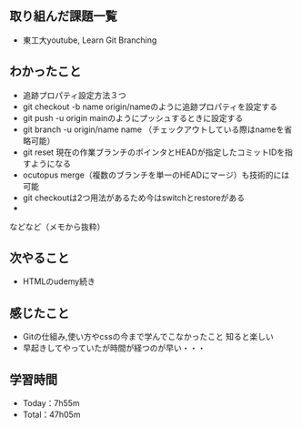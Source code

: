 ## 取り組んだ課題一覧
- 東工大youtube, Learn Git Branching

## わかったこと
- 追跡プロパティ設定方法３つ
 - git checkout -b name origin/nameのように追跡プロパティを設定する
 - git push -u origin mainのようにプッシュするときに設定する
 - git branch -u origin/name name （チェックアウトしている際はnameを省略可能）
- git reset 現在の作業ブランチのポインタとHEADが指定したコミットIDを指すようになる
- ocutopus merge（複数のブランチを単一のHEADにマージ）も技術的には可能
- git checkoutは2つ用法があるため今はswitchとrestoreがある
- 
などなど（メモから抜粋）

## 次やること
- HTMLのudemy続き

## 感じたこと
- Gitの仕組み,使い方やcssの今まで学んでこなかったこと 知ると楽しい
- 早起きしてやっていたが時間が経つのが早い・・・

## 学習時間
- Today：7h55m
- Total：47h05m

